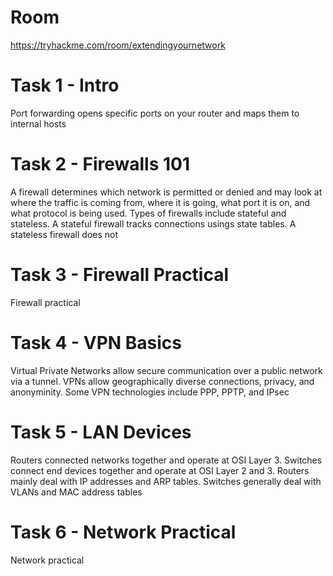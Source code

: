 # Room
https://tryhackme.com/room/extendingyournetwork

# Task 1 - Intro
Port forwarding opens specific ports on your router and maps them to internal hosts

# Task 2 - Firewalls 101
A firewall determines which network is permitted or denied and may look at where the traffic is coming from, where it is going, what port it is on, and what protocol is being used.  Types of firewalls include stateful and stateless.  A stateful firewall tracks connections usings state tables.  A stateless firewall does not

# Task 3 - Firewall Practical
Firewall practical

# Task 4 - VPN Basics
Virtual Private Networks allow secure communication over a public network via a tunnel.  VPNs allow geographically diverse connections, privacy, and anonyminity.  Some VPN technologies include PPP, PPTP, and IPsec

# Task 5 - LAN Devices
Routers connected networks together and operate at OSI Layer 3.  Switches connect end devices together and operate at OSI Layer 2 and 3.  Routers mainly deal with IP addresses and ARP tables.  Switches generally deal with VLANs and MAC address tables

# Task 6 - Network Practical
Network practical